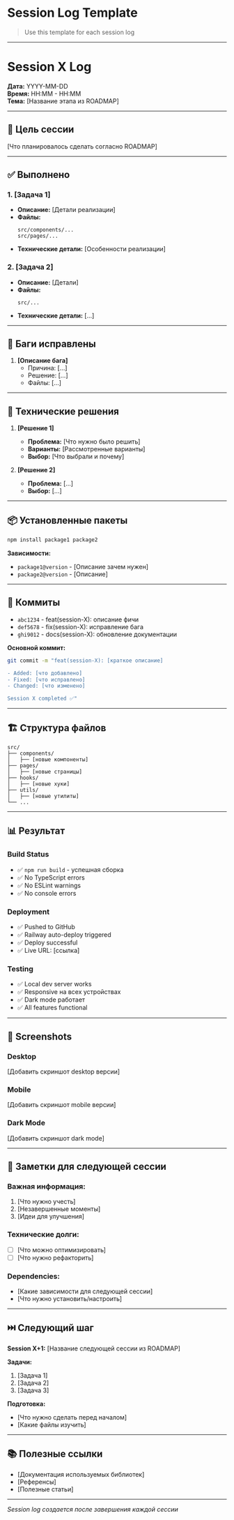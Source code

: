 # Session Log Template

> Use this template for each session log

---

# Session X Log

**Дата:** YYYY-MM-DD  
**Время:** HH:MM - HH:MM  
**Тема:** [Название этапа из ROADMAP]

---

## 🎯 Цель сессии

[Что планировалось сделать согласно ROADMAP]

---

## ✅ Выполнено

### 1. [Задача 1]
- **Описание:** [Детали реализации]
- **Файлы:** 
  ```
  src/components/...
  src/pages/...
  ```
- **Технические детали:** [Особенности реализации]

### 2. [Задача 2]
- **Описание:** [Детали]
- **Файлы:** 
  ```
  src/...
  ```
- **Технические детали:** [...]

---

## 🐛 Баги исправлены

1. **[Описание бага]**
   - Причина: [...]
   - Решение: [...]
   - Файлы: [...]

---

## 🔧 Технические решения

1. **[Решение 1]**
   - **Проблема:** [Что нужно было решить]
   - **Варианты:** [Рассмотренные варианты]
   - **Выбор:** [Что выбрали и почему]

2. **[Решение 2]**
   - **Проблема:** [...]
   - **Выбор:** [...]

---

## 📦 Установленные пакеты

```bash
npm install package1 package2
```

**Зависимости:**
- `package1@version` - [Описание зачем нужен]
- `package2@version` - [Описание]

---

## 🔗 Коммиты

- `abc1234` - feat(session-X): описание фичи
- `def5678` - fix(session-X): исправление бага
- `ghi9012` - docs(session-X): обновление документации

**Основной коммит:**
```bash
git commit -m "feat(session-X): [краткое описание]

- Added: [что добавлено]
- Fixed: [что исправлено]
- Changed: [что изменено]

Session X completed ✅"
```

---

## 🏗️ Структура файлов

```
src/
├── components/
│   ├── [новые компоненты]
├── pages/
│   ├── [новые страницы]
├── hooks/
│   ├── [новые хуки]
├── utils/
│   ├── [новые утилиты]
└── ...
```

---

## 📊 Результат

### Build Status
- ✅ `npm run build` - успешная сборка
- ✅ No TypeScript errors
- ✅ No ESLint warnings
- ✅ No console errors

### Deployment
- ✅ Pushed to GitHub
- ✅ Railway auto-deploy triggered
- ✅ Deploy successful
- ✅ Live URL: [ссылка]

### Testing
- ✅ Local dev server works
- ✅ Responsive на всех устройствах
- ✅ Dark mode работает
- ✅ All features functional

---

## 📸 Screenshots

### Desktop
[Добавить скриншот desktop версии]

### Mobile
[Добавить скриншот mobile версии]

### Dark Mode
[Добавить скриншот dark mode]

---

## 📝 Заметки для следующей сессии

### Важная информация:
1. [Что нужно учесть]
2. [Незавершенные моменты]
3. [Идеи для улучшения]

### Технические долги:
- [ ] [Что можно оптимизировать]
- [ ] [Что нужно рефакторить]

### Dependencies:
- [Какие зависимости для следующей сессии]
- [Что нужно установить/настроить]

---

## ⏭️ Следующий шаг

**Session X+1:** [Название следующей сессии из ROADMAP]

**Задачи:**
1. [Задача 1]
2. [Задача 2]
3. [Задача 3]

**Подготовка:**
- [Что нужно сделать перед началом]
- [Какие файлы изучить]

---

## 📚 Полезные ссылки

- [Документация используемых библиотек]
- [Референсы]
- [Полезные статьи]

---

*Session log создается после завершения каждой сессии*
